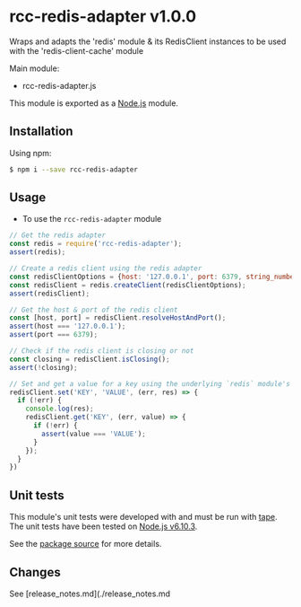 # rcc-redis-adapter v1.0.0
Wraps and adapts the 'redis' module &amp; its RedisClient instances to be used with the 'redis-client-cache' module

Main module:
- rcc-redis-adapter.js

This module is exported as a [Node.js](https://nodejs.org) module.

## Installation

Using npm:
```bash
$ npm i --save rcc-redis-adapter
```

## Usage

* To use the `rcc-redis-adapter` module
```js
// Get the redis adapter
const redis = require('rcc-redis-adapter');
assert(redis);

// Create a redis client using the redis adapter
const redisClientOptions = {host: '127.0.0.1', port: 6379, string_number: true};
const redisClient = redis.createClient(redisClientOptions);
assert(redisClient);

// Get the host & port of the redis client
const [host, port] = redisClient.resolveHostAndPort();
assert(host === '127.0.0.1');
assert(port === 6379);

// Check if the redis client is closing or not
const closing = redisClient.isClosing();
assert(!closing);

// Set and get a value for a key using the underlying `redis` module's `RedisClient` instance's methods
redisClient.set('KEY', 'VALUE', (err, res) => {
  if (!err) {
    console.log(res);
    redisClient.get('KEY', (err, value) => {
      if (!err) {
        assert(value === 'VALUE');
      }
    });
  }
})
```

## Unit tests
This module's unit tests were developed with and must be run with [tape](https://www.npmjs.com/package/tape). The unit tests have been tested on [Node.js v6.10.3](https://nodejs.org/en/blog/release/v6.10.3).  

See the [package source](https://github.com/byron-dupreez/rcc-redis-adapter) for more details.

## Changes
See [release_notes.md](./release_notes.md